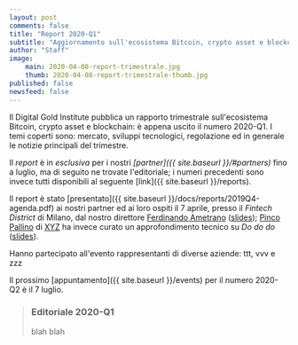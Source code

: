 ```yaml
---
layout: post
comments: false
title: "Report 2020-Q1"
subtitle: "Aggiornamento sull'ecosistema Bitcoin, crypto asset e blockchain"
author: "Staff"
image: 
    main: 2020-04-08-report-trimestrale.jpg
    thumb: 2020-04-08-report-trimestrale-thumb.jpg
published: false
newsfeed: false
---
```


Il Digital Gold Institute pubblica un rapporto trimestrale
sull'ecosistema Bitcoin, crypto asset e blockchain:
è appena uscito il numero 2020-Q1.
I temi coperti sono: mercato, sviluppi tecnologici,
regolazione ed in generale le notizie principali del trimestre.

Il _report_ è in *esclusiva* per i nostri
_[partner]({{ site.baseurl }}/#partners)_
fino a luglio,
ma di seguito ne trovate l'editoriale;
i numeri precedenti sono invece tutti
disponibili al seguente [link]({{ site.baseurl }}/reports).

Il report è stato
[presentato]({{ site.baseurl }}/docs/reports/2019Q4-agenda.pdf)
ai nostri partner ed ai loro ospiti
il 7 aprile,
presso il *Fintech District* di Milano,
dal nostro direttore [Ferdinando Ametrano](http://www.ametrano.net)
([slides]({{site.baseurl}}/docs/reports/2020Q1-presentation.pdf));
[Pinco Pallino](https://www.linkedin.com/in/xxx)
di [XYZ](https://xyz.org)
ha invece curato un approfondimento tecnico su _Do do do_
([slides]({{site.baseurl}}/docs/reports/2020Q1-dododo.pdf)).

Hanno partecipato all'evento rappresentanti di diverse aziende:
ttt,
vvv e
zzz

Il prossimo [appuntamento]({{ site.baseurl }}/events) per il numero 2020-Q2 è il 7 luglio.

> ### Editoriale 2020-Q1
>
>blah blah
